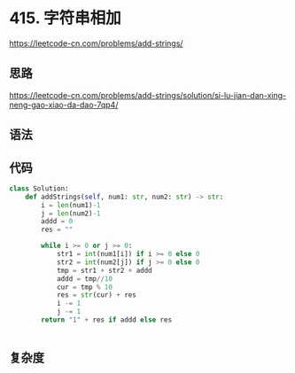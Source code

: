 # 415. 字符串相加
https://leetcode-cn.com/problems/add-strings/
## 思路
https://leetcode-cn.com/problems/add-strings/solution/si-lu-jian-dan-xing-neng-gao-xiao-da-dao-7qp4/
## 语法

## 代码
```python
class Solution:
    def addStrings(self, num1: str, num2: str) -> str:
        i = len(num1)-1
        j = len(num2)-1
        addd = 0
        res = ""

        while i >= 0 or j >= 0:
            str1 = int(num1[i]) if i >= 0 else 0
            str2 = int(num2[j]) if j >= 0 else 0
            tmp = str1 + str2 + addd
            addd = tmp//10
            cur = tmp % 10
            res = str(cur) + res
            i -= 1
            j -= 1
        return "1" + res if addd else res
        
```
## 复杂度


